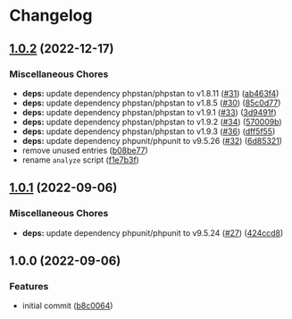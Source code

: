 # Changelog

## [1.0.2](https://github.com/nhedger/skeleton/compare/v1.0.1...v1.0.2) (2022-12-17)


### Miscellaneous Chores

* **deps:** update dependency phpstan/phpstan to v1.8.11 ([#31](https://github.com/nhedger/skeleton/issues/31)) ([ab463f4](https://github.com/nhedger/skeleton/commit/ab463f487a9d94da9b89dceebe4f236418dd650b))
* **deps:** update dependency phpstan/phpstan to v1.8.5 ([#30](https://github.com/nhedger/skeleton/issues/30)) ([85c0d77](https://github.com/nhedger/skeleton/commit/85c0d77067fcd6b78d19c92fb5e95ce56aa42872))
* **deps:** update dependency phpstan/phpstan to v1.9.1 ([#33](https://github.com/nhedger/skeleton/issues/33)) ([3d9491f](https://github.com/nhedger/skeleton/commit/3d9491ff7f4405e9b5e7c5242c15b994149e4cf5))
* **deps:** update dependency phpstan/phpstan to v1.9.2 ([#34](https://github.com/nhedger/skeleton/issues/34)) ([570009b](https://github.com/nhedger/skeleton/commit/570009b7a35013a8f8e053baa46fb242881e6ba1))
* **deps:** update dependency phpstan/phpstan to v1.9.3 ([#36](https://github.com/nhedger/skeleton/issues/36)) ([dff5f55](https://github.com/nhedger/skeleton/commit/dff5f55a36fd4b2f93ceb23e650d6ba5b84e5339))
* **deps:** update dependency phpunit/phpunit to v9.5.26 ([#32](https://github.com/nhedger/skeleton/issues/32)) ([6d85321](https://github.com/nhedger/skeleton/commit/6d85321b4a79724a37fb24f634057cb34ae64124))
* remove unused entries ([b08be77](https://github.com/nhedger/skeleton/commit/b08be77b11e137ed8bee99a1ff9a79dd6570df25))
* rename `analyze` script ([f1e7b3f](https://github.com/nhedger/skeleton/commit/f1e7b3f2ccb73d5f6eaa3c555936dfb2d994cc69))

## [1.0.1](https://github.com/nhedger/skeleton/compare/v1.0.0...v1.0.1) (2022-09-06)


### Miscellaneous Chores

* **deps:** update dependency phpunit/phpunit to v9.5.24 ([#27](https://github.com/nhedger/skeleton/issues/27)) ([424ccd8](https://github.com/nhedger/skeleton/commit/424ccd838e79b9af98fc3a8f139a2bd447f60514))

## 1.0.0 (2022-09-06)


### Features

* initial commit ([b8c0064](https://github.com/nhedger/skeleton/commit/b8c0064862c9b9bfc666853292146e2dd4876764))
